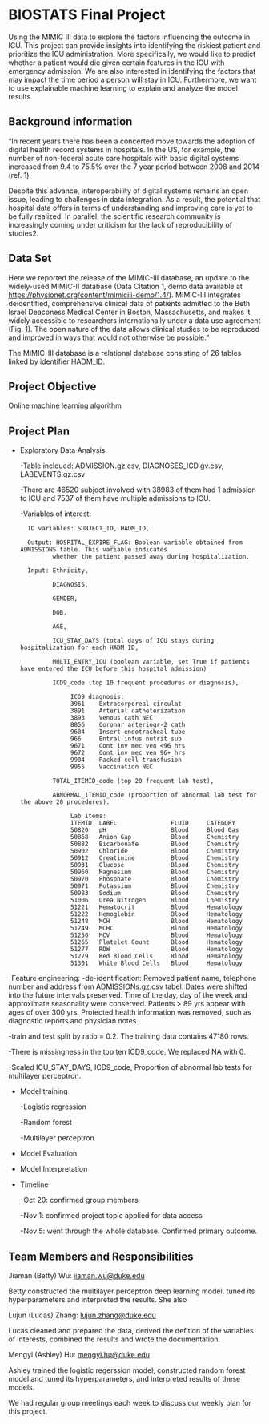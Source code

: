 # BIOSTATS Final Project
Using the MIMIC III data to explore the factors influencing the outcome in ICU. This project can provide insights into identifying the riskiest patient and prioritize the ICU administration. More specifically, we would like to predict whether a patient would die given certain features in the ICU with emergency admission. We are also interested in identifying the factors that may impact the time period a person will stay in ICU. Furthermore, we want to use explainable machine learning to explain and analyze the model results. 

## Background information
“In recent years there has been a concerted move towards the adoption of digital health record systems in hospitals. In the US, for example, the number of non-federal acute care hospitals with basic digital systems increased from 9.4 to 75.5% over the 7 year period between 2008 and 2014 (ref. 1).

Despite this advance, interoperability of digital systems remains an open issue, leading to challenges in data integration. As a result, the potential that hospital data offers in terms of understanding and improving care is yet to be fully realized. In parallel, the scientific research community is increasingly coming under criticism for the lack of reproducibility of studies2.

## Data Set
Here we reported the release of the MIMIC-III database, an update to the widely-used MIMIC-II database (Data Citation 1, demo data available at https://physionet.org/content/mimiciii-demo/1.4/). MIMIC-III integrates deidentified, comprehensive clinical data of patients admitted to the Beth Israel Deaconess Medical Center in Boston, Massachusetts, and makes it widely accessible to researchers internationally under a data use agreement (Fig. 1). The open nature of the data allows clinical studies to be reproduced and improved in ways that would not otherwise be possible.”

The MIMIC-III database is a relational database consisting of 26 tables linked by identifier HADM_ID.

## Project Objective 
Online machine learning algorithm

## Project Plan
- Exploratory Data Analysis
    
    -Table incldued: ADMISSION.gz.csv, DIAGNOSES_ICD.gv.csv, LABEVENTS.gz.csv  
    
    -There are 46520 subject involved with 38983 of them had 1 admission to ICU and 7537 of them have 
     multiple admissions to ICU.
    
    -Variables of interest:
        
        ID variables: SUBJECT_ID, HADM_ID,
        
        Output: HOSPITAL_EXPIRE_FLAG: Boolean variable obtained from ADMISSIONS table. This variable indicates 
               whether the patient passed away during hospitalization.
        
        Input: Ethnicity,
               
               DIAGNOSIS, 
               
               GENDER, 
               
               DOB, 
               
               AGE, 
               
               ICU_STAY_DAYS (total days of ICU stays during hospitalization for each HADM_ID, 
               
               MULTI_ENTRY_ICU (boolean variable, set True if patients have entered the ICU before this hospital admission)
               
               ICD9_code (top 10 frequent procedures or diagnosis),
                    
                    ICD9 diagnosis:
                    3961	Extracorporeal circulat
                    3891	Arterial catheterization	
                    3893	Venous cath NEC	
                    8856	Coronar arteriogr-2 cath	
                    9604	Insert endotracheal tube	
                    966	    Entral infus nutrit sub	
                    9671	Cont inv mec ven <96 hrs	
                    9672	Cont inv mec ven 96+ hrs	
                    9904	Packed cell transfusion	
                    9955	Vaccination NEC
               
               TOTAL_ITEMID_code (top 20 frequent lab test),
               
               ABNORMAL_ITEMID_code (proportion of abnormal lab test for the above 20 procedures).
                    
                    Lab items:
                    ITEMID	LABEL               FLUID	  CATEGORY	
                    50820	pH	     	        Blood     Blood Gas	
                    50868	Anion Gap	        Blood	  Chemistry	
                    50882	Bicarbonate	        Blood	  Chemistry	
                    50902	Chloride	        Blood	  Chemistry	
                    50912	Creatinine	        Blood	  Chemistry	
                    50931	Glucose	            Blood	  Chemistry	
                    50960	Magnesium	        Blood	  Chemistry	
                    50970	Phosphate	        Blood	  Chemistry	
                    50971	Potassium	        Blood	  Chemistry	
                    50983	Sodium	            Blood	  Chemistry	
                    51006	Urea Nitrogen       Blood	  Chemistry	
                    51221	Hematocrit	        Blood	  Hematology	
                    51222	Hemoglobin	        Blood	  Hematology	
                    51248	MCH	                Blood	  Hematology	
                    51249	MCHC	            Blood	  Hematology	
                    51250	MCV	                Blood	  Hematology	
                    51265	Platelet Count	    Blood	  Hematology	
                    51277	RDW         	    Blood	  Hematology	
                    51279	Red Blood Cells	    Blood	  Hematology	
                    51301	White Blood Cells	Blood	  Hematology
    
-Feature engineering:
    -de-identification: 
        Removed patient name, telephone number and address from ADMISSIONs.gz.csv tabel.
        Dates were shifted into the future intervals preserved. Time of the day, day of the week and 
        approximate seasonality were conserved.
        Patients > 89 yrs appear with ages of over 300 yrs.
        Protected health information was removed, such as diagnostic reports and physician notes.
   
   -train and test split by ratio = 0.2. The training data contains 47180 rows.
   
   -There is missingness in the top ten ICD9_code. We replaced NA with 0.
   
   -Scaled ICU_STAY_DAYS, ICD9_code, Proportion of abnormal lab tests for multilayer perceptron.

- Model training
   
    -Logistic regression
   
    -Random forest
    
    -Multilayer perceptron

- Model Evaluation

- Model Interpretation

- Timeline

    -Oct 20: confirmed group members
    
    -Nov 1: confirmed project topic applied for data access
    
    -Nov 5: went through the whole database. Confirmed primary outcome.

## Team Members and Responsibilities

Jiaman (Betty) Wu: jiaman.wu@duke.edu

Betty constructed the multilayer perceptron deep learning model, tuned its hyperparameters and interpreted the results. She also  

Lujun (Lucas) Zhang: lujun.zhang@duke.edu

Lucas cleaned and prepared the data, derived the defition of the variables of interests, combined the results and wrote the documentation.

Mengyi (Ashley) Hu: mengyi.hu@duke.edu

Ashley trained the logistic regerssion model, constructed random forest model and tuned its hyperparameters, and interpreted results of these models.

We had regular group meetings each week to discuss our weekly plan for this project.
